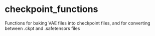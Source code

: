 # checkpoint_functions
Functions for baking VAE files into checkpoint files, and for converting between .ckpt and .safetensors files
